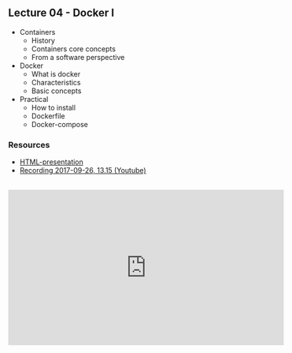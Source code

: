 
## Lecture 04 - Docker I
* Containers
    * History
    * Containers core concepts
    * From a software perspective
* Docker
  * What is docker
  * Characteristics
  * Basic concepts
* Practical
  * How to install
  * Dockerfile
  * Docker-compose

### Resources
- [HTML-presentation](https://cdn.rawgit.com/1dv032/syllabus/master/lectures/part_2/01_docker_I/index.html#/)
- [Recording 2017-09-26, 13.15 (Youtube)](https://youtu.be/#?t=14m09s&list=PLSWJPPj5sKmpSllVlpyGh-eepqrQVnjJo)
<br />
<iframe width="560" height="315" src="https://www.youtube.com/embed/#?t=14m09s&list=PLSWJPPj5sKmpSllVlpyGh-eepqrQVnjJo" frameborder="0" allowfullscreen></iframe>

<!--
## Guest Lecture - Monitoring
- [Recording](https://youtu.be/3OTbT1lqk0?list=PLSWJPPj5sKmoIfX9qeb1QbA1a2a0haSsl) 2016-08-30, 13.15 (Youtube)
<iframe width="853" height="480" src="https://www.youtube.com/embed/13OTbT1lqk0?list=PLSWJPPj5sKmoIfX9qeb1QbA1a2a0haSsl" frameborder="0" allowfullscreen></iframe>
-->
